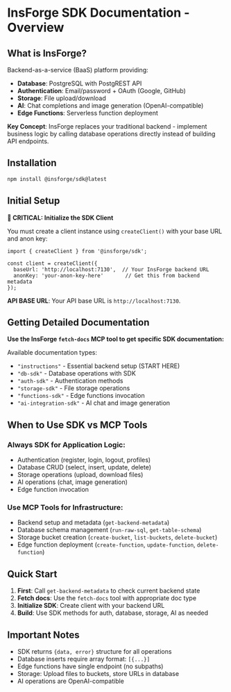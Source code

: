 # InsForge SDK Documentation - Overview

## What is InsForge?

Backend-as-a-service (BaaS) platform providing:
- **Database**: PostgreSQL with PostgREST API
- **Authentication**: Email/password + OAuth (Google, GitHub)
- **Storage**: File upload/download
- **AI**: Chat completions and image generation (OpenAI-compatible)
- **Edge Functions**: Serverless function deployment

**Key Concept**: InsForge replaces your traditional backend - implement business logic by calling database operations directly instead of building API endpoints.

## Installation

```bash
npm install @insforge/sdk@latest
```

## Initial Setup

**🚨 CRITICAL: Initialize the SDK Client**

You must create a client instance using `createClient()` with your base URL and anon key:

```javascriptn
import { createClient } from '@insforge/sdk';

const client = createClient({
  baseUrl: 'http://localhost:7130',  // Your InsForge backend URL
  anonKey: 'your-anon-key-here'       // Get this from backend metadata
});
```

**API BASE URL**: Your API base URL is `http://localhost:7130`.

## Getting Detailed Documentation

**Use the InsForge `fetch-docs` MCP tool to get specific SDK documentation:**

Available documentation types:
- `"instructions"` - Essential backend setup (START HERE)
- `"db-sdk"` - Database operations with SDK
- `"auth-sdk"` - Authentication methods
- `"storage-sdk"` - File storage operations
- `"functions-sdk"` - Edge functions invocation
- `"ai-integration-sdk"` - AI chat and image generation

## When to Use SDK vs MCP Tools

### Always SDK for Application Logic:
- Authentication (register, login, logout, profiles)
- Database CRUD (select, insert, update, delete)
- Storage operations (upload, download files)
- AI operations (chat, image generation)
- Edge function invocation

### Use MCP Tools for Infrastructure:
- Backend setup and metadata (`get-backend-metadata`)
- Database schema management (`run-raw-sql`, `get-table-schema`)
- Storage bucket creation (`create-bucket`, `list-buckets`, `delete-bucket`)
- Edge function deployment (`create-function`, `update-function`, `delete-function`)

## Quick Start

1. **First**: Call `get-backend-metadata` to check current backend state
2. **Fetch docs**: Use the `fetch-docs` tool with appropriate doc type
3. **Initialize SDK**: Create client with your backend URL
4. **Build**: Use SDK methods for auth, database, storage, AI as needed

## Important Notes

- SDK returns `{data, error}` structure for all operations
- Database inserts require array format: `[{...}]`
- Edge functions have single endpoint (no subpaths)
- Storage: Upload files to buckets, store URLs in database
- AI operations are OpenAI-compatible